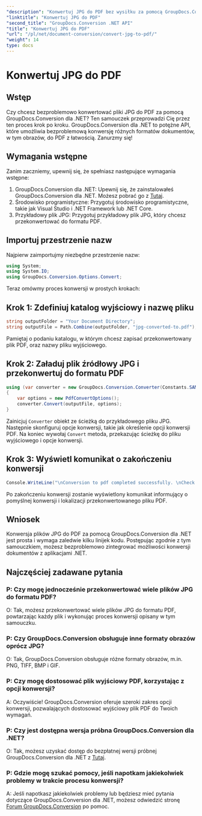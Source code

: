 ```yaml
---
"description": "Konwertuj JPG do PDF bez wysiłku za pomocą GroupDocs.Conversion dla .NET. Postępuj zgodnie z tym samouczkiem krok po kroku, aby uzyskać bezproblemową konwersję dokumentów."
"linktitle": "Konwertuj JPG do PDF"
"second_title": "GroupDocs.Conversion .NET API"
"title": "Konwertuj JPG do PDF"
"url": "/pl/net/document-conversion/convert-jpg-to-pdf/"
"weight": 14
type: docs
---
```

# Konwertuj JPG do PDF

## Wstęp

Czy chcesz bezproblemowo konwertować pliki JPG do PDF za pomocą GroupDocs.Conversion dla .NET? Ten samouczek przeprowadzi Cię przez ten proces krok po kroku. GroupDocs.Conversion dla .NET to potężne API, które umożliwia bezproblemową konwersję różnych formatów dokumentów, w tym obrazów, do PDF z łatwością. Zanurzmy się!

## Wymagania wstępne

Zanim zaczniemy, upewnij się, że spełniasz następujące wymagania wstępne:

1. GroupDocs.Conversion dla .NET: Upewnij się, że zainstalowałeś GroupDocs.Conversion dla .NET. Możesz pobrać go z [Tutaj](https://releases.groupdocs.com/conversion/net/).
2. Środowisko programistyczne: Przygotuj środowisko programistyczne, takie jak Visual Studio i .NET Framework lub .NET Core.
3. Przykładowy plik JPG: Przygotuj przykładowy plik JPG, który chcesz przekonwertować do formatu PDF.

## Importuj przestrzenie nazw

Najpierw zaimportujmy niezbędne przestrzenie nazw:

```csharp
using System;
using System.IO;
using GroupDocs.Conversion.Options.Convert;
```

Teraz omówmy proces konwersji w prostych krokach:

## Krok 1: Zdefiniuj katalog wyjściowy i nazwę pliku

```csharp
string outputFolder = "Your Document Directory";
string outputFile = Path.Combine(outputFolder, "jpg-converted-to.pdf");
```

Pamiętaj o podaniu katalogu, w którym chcesz zapisać przekonwertowany plik PDF, oraz nazwy pliku wyjściowego.

## Krok 2: Załaduj plik źródłowy JPG i przekonwertuj do formatu PDF

```csharp
using (var converter = new GroupDocs.Conversion.Converter(Constants.SAMPLE_JPG))
{
    var options = new PdfConvertOptions();
    converter.Convert(outputFile, options);
}
```

Zainicjuj `Converter` obiekt ze ścieżką do przykładowego pliku JPG. Następnie skonfiguruj opcje konwersji, takie jak określenie opcji konwersji PDF. Na koniec wywołaj `Convert` metoda, przekazując ścieżkę do pliku wyjściowego i opcje konwersji.

## Krok 3: Wyświetl komunikat o zakończeniu konwersji

```csharp
Console.WriteLine("\nConversion to pdf completed successfully. \nCheck output in {0}", outputFolder);
```

Po zakończeniu konwersji zostanie wyświetlony komunikat informujący o pomyślnej konwersji i lokalizacji przekonwertowanego pliku PDF.

## Wniosek

Konwersja plików JPG do PDF za pomocą GroupDocs.Conversion dla .NET jest prosta i wymaga zaledwie kilku linijek kodu. Postępując zgodnie z tym samouczkiem, możesz bezproblemowo zintegrować możliwości konwersji dokumentów z aplikacjami .NET.

## Najczęściej zadawane pytania

### P: Czy mogę jednocześnie przekonwertować wiele plików JPG do formatu PDF?

O: Tak, możesz przekonwertować wiele plików JPG do formatu PDF, powtarzając każdy plik i wykonując proces konwersji opisany w tym samouczku.

### P: Czy GroupDocs.Conversion obsługuje inne formaty obrazów oprócz JPG?

O: Tak, GroupDocs.Conversion obsługuje różne formaty obrazów, m.in. PNG, TIFF, BMP i GIF.

### P: Czy mogę dostosować plik wyjściowy PDF, korzystając z opcji konwersji?

A: Oczywiście! GroupDocs.Conversion oferuje szeroki zakres opcji konwersji, pozwalających dostosować wyjściowy plik PDF do Twoich wymagań.

### P: Czy jest dostępna wersja próbna GroupDocs.Conversion dla .NET?

O: Tak, możesz uzyskać dostęp do bezpłatnej wersji próbnej GroupDocs.Conversion dla .NET z [Tutaj](https://releases.groupdocs.com/).

### P: Gdzie mogę szukać pomocy, jeśli napotkam jakiekolwiek problemy w trakcie procesu konwersji?

A: Jeśli napotkasz jakiekolwiek problemy lub będziesz mieć pytania dotyczące GroupDocs.Conversion dla .NET, możesz odwiedzić stronę [Forum GroupDocs.Conversion](https://forum.groupdocs.com/c/conversion/11) po pomoc.
